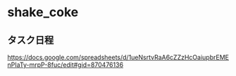 # shake_coke

## タスク日程
https://docs.google.com/spreadsheets/d/1ueNsrtvRaA6cZZzHcOaiupbrEMEnPIaTy-mrpP-8fuc/edit#gid=870476136